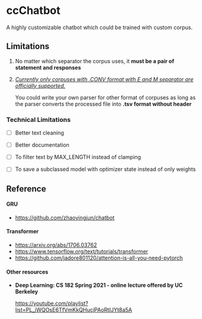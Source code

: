 # ccChatbot

A highly customizable chatbot which could be trained with custom corpus.



## Limitations

1. No matter which separator the corpus uses, it **must be a pair of statement and responses**

2. <u>*Currently only corpuses with .CONV format with E and M separator are officially supported.*</u> 

   You could write your own parser for other format of corpuses as long as the parser converts the processed file into **.tsv format without header**

   

### Technical Limitations

* [ ] Better text cleaning
* [ ] Better documentation
* [ ] To filter text by MAX_LENGTH instead of clamping
* [ ] To save a subclassed model with optimizer state instead of only weights



## Reference

#### GRU

- https://github.com/zhaoyingjun/chatbot



#### Transformer

- https://arxiv.org/abs/1706.03762
- https://www.tensorflow.org/text/tutorials/transformer
- https://github.com/jadore801120/attention-is-all-you-need-pytorch



#### Other resources

- **Deep Learning: CS 182 Spring 2021 - online lecture offered by UC Berkeley**

  https://youtube.com/playlist?list=PL_iWQOsE6TfVmKkQHucjPAoRtIJYt8a5A
